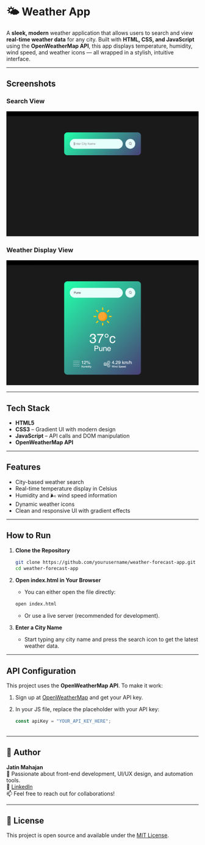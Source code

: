# 🌤️ Weather App

A **sleek, modern** weather application that allows users to search and view **real-time weather data** for any city. Built with **HTML, CSS, and JavaScript** using the **OpenWeatherMap API**, this app displays temperature, humidity, wind speed, and weather icons — all wrapped in a stylish, intuitive interface.


---


##  Screenshots

###  Search View
![Search View](./images/Weather_app_img_1.png)

###  Weather Display View
![Weather Display View](./images/Weather_app_img_2.png)

---

##  Tech Stack

- **HTML5**
- **CSS3** – Gradient UI with modern design
- **JavaScript** – API calls and DOM manipulation
- **OpenWeatherMap API**

---

##  Features

-  City-based weather search
-  Real-time temperature display in Celsius
-  Humidity and 🌬️ wind speed information
-  Dynamic weather icons
-  Clean and responsive UI with gradient effects

---

##  How to Run

1. **Clone the Repository**
   ```bash
   git clone https://github.com/yourusername/weather-forecast-app.git
   cd weather-forecast-app

2.	**Open index.html in Your Browser**
    - You can either open the file directly:
     ```bash
     open index.html
     ```

    - Or use a live server (recommended for development).

3.	**Enter a City Name**
	  - Start typing any city name and press the search icon to get the latest weather data.

---

##  API Configuration

This project uses the **OpenWeatherMap API**. To make it work:

1. Sign up at [OpenWeatherMap](https://openweathermap.org/api) and get your API key.
2. In your JS file, replace the placeholder with your API key:

   ```js
   const apiKey = "YOUR_API_KEY_HERE";
       
---

## 🧠 Author

**Jatin Mahajan**  
💼 Passionate about front-end development, UI/UX design, and automation tools.  
🔗 [LinkedIn](https://www.linkedin.com/in/jatinm9)  
📫 Feel free to reach out for collaborations!

---

## 📄 License

This project is open source and available under the [MIT License](https://opensource.org/licenses/MIT).
  

